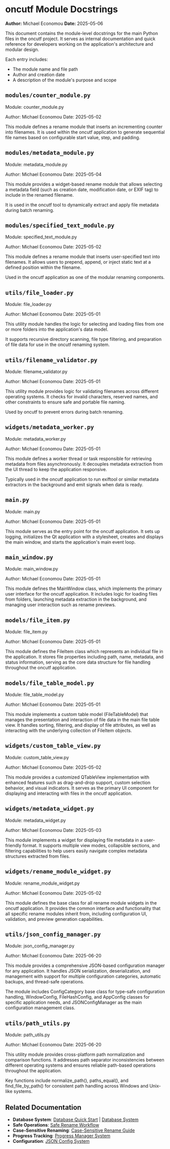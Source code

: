 # oncutf Module Docstrings

**Author:** Michael Economou
**Date:** 2025-05-06

This document contains the module-level docstrings for the main Python files
in the oncutf project. It serves as internal documentation and quick reference
for developers working on the application's architecture and modular design.

Each entry includes:
- The module name and file path
- Author and creation date
- A description of the module's purpose and scope

## `modules/counter_module.py`
Module: counter_module.py

Author: Michael Economou
Date: 2025-05-02

This module defines a rename module that inserts an incrementing counter
into filenames. It is used within the oncutf application to generate
sequential file names based on configurable start value, step, and padding.

## `modules/metadata_module.py`
Module: metadata_module.py

Author: Michael Economou
Date: 2025-05-04

This module provides a widget-based rename module that allows selecting
a metadata field (such as creation date, modification date, or EXIF tag)
to include in the renamed filename.

It is used in the oncutf tool to dynamically extract and apply file
metadata during batch renaming.

## `modules/specified_text_module.py`
Module: specified_text_module.py

Author: Michael Economou
Date: 2025-05-02

This module defines a rename module that inserts user-specified text
into filenames. It allows users to prepend, append, or inject static
text at a defined position within the filename.

Used in the oncutf application as one of the modular renaming components.

## `utils/file_loader.py`
Module: file_loader.py

Author: Michael Economou
Date: 2025-05-01

This utility module handles the logic for selecting and loading files
from one or more folders into the application's data model.

It supports recursive directory scanning, file type filtering, and
preparation of file data for use in the oncutf renaming system.

## `utils/filename_validator.py`
Module: filename_validator.py

Author: Michael Economou
Date: 2025-05-01

This utility module provides logic for validating filenames across
different operating systems. It checks for invalid characters, reserved
names, and other constraints to ensure safe and portable file naming.

Used by oncutf to prevent errors during batch renaming.

## `widgets/metadata_worker.py`
Module: metadata_worker.py

Author: Michael Economou
Date: 2025-05-01

This module defines a worker thread or task responsible for retrieving
metadata from files asynchronously. It decouples metadata extraction
from the UI thread to keep the application responsive.

Typically used in the oncutf application to run exiftool or similar
metadata extractors in the background and emit signals when data is ready.

## `main.py`
Module: main.py

Author: Michael Economou
Date: 2025-05-01

This module serves as the entry point for the oncutf application.
It sets up logging, initializes the Qt application with a stylesheet, creates
and displays the main window, and starts the application's main event loop.

## `main_window.py`
Module: main_window.py

Author: Michael Economou
Date: 2025-05-01

This module defines the MainWindow class, which implements the primary user interface
for the oncutf application. It includes logic for loading files from folders, launching
metadata extraction in the background, and managing user interaction such as rename previews.

## `models/file_item.py`
Module: file_item.py

Author: Michael Economou
Date: 2025-05-01

This module defines the FileItem class which represents an individual file
in the application. It stores file properties including path, name, metadata,
and status information, serving as the core data structure for file handling
throughout the oncutf application.

## `models/file_table_model.py`
Module: file_table_model.py

Author: Michael Economou
Date: 2025-05-01

This module implements a custom table model (FileTableModel) that manages
the presentation and interaction of file data in the main file table view.
It handles sorting, filtering, and display of file attributes, as well as
interacting with the underlying collection of FileItem objects.

## `widgets/custom_table_view.py`
Module: custom_table_view.py

Author: Michael Economou
Date: 2025-05-02

This module provides a customized QTableView implementation with enhanced
features such as drag-and-drop support, custom selection behavior, and
visual indicators. It serves as the primary UI component for displaying
and interacting with files in the oncutf application.

## `widgets/metadata_widget.py`
Module: metadata_widget.py

Author: Michael Economou
Date: 2025-05-03

This module implements a widget for displaying file metadata in a
user-friendly format. It supports multiple view modes, collapsible
sections, and filtering capabilities to help users easily navigate
complex metadata structures extracted from files.

## `widgets/rename_module_widget.py`
Module: rename_module_widget.py

Author: Michael Economou
Date: 2025-05-02

This module defines the base class for all rename module widgets in the
oncutf application. It provides the common interface and functionality
that all specific rename modules inherit from, including configuration
UI, validation, and preview generation capabilities.

## `utils/json_config_manager.py`
Module: json_config_manager.py

Author: Michael Economou
Date: 2025-06-20

This module provides a comprehensive JSON-based configuration manager for any application.
It handles JSON serialization, deserialization, and management with support for
multiple configuration categories, automatic backups, and thread-safe operations.

The module includes ConfigCategory base class for type-safe configuration handling,
WindowConfig, FileHashConfig, and AppConfig classes for specific application needs,
and JSONConfigManager as the main configuration management class.

## `utils/path_utils.py`
Module: path_utils.py

Author: Michael Economou
Date: 2025-06-20

This utility module provides cross-platform path normalization and comparison functions.
It addresses path separator inconsistencies between different operating systems and
ensures reliable path-based operations throughout the application.

Key functions include normalize_path(), paths_equal(), and find_file_by_path()
for consistent path handling across Windows and Unix-like systems.

## Related Documentation

- **Database System**: [Database Quick Start](database_quick_start.md) | [Database System](database_system.md)
- **Safe Operations**: [Safe Rename Workflow](safe_rename_workflow.md)
- **Case-Sensitive Renaming**: [Case-Sensitive Rename Guide](case_sensitive_rename_guide.md)
- **Progress Tracking**: [Progress Manager System](progress_manager_system.md)
- **Configuration**: [JSON Config System](json_config_system.md)

